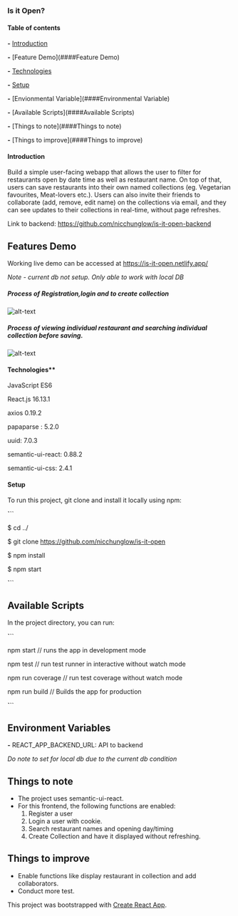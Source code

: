 ### Is it Open?





#### Table of contents



**\-** [Introduction](####Introduction)



**\-** [Feature Demo](####Feature Demo)



**\-** [Technologies](####Technologies)



**\-** [Setup](####Setup)



**\-** [Envionmental Variable](####Environmental Variable)



**\-** [Available Scripts](####Available Scripts)



**\-** [Things to note](####Things to note)



**\-** [Things to improve](####Things to improve)





#### Introduction





Build a simple user-facing webapp that allows the user to filter for restaurants open by date time as well as restaurant name. On top of that, users can save restaurants into their own named collections (eg. Vegetarian favourites, Meat-lovers etc.). Users can also invite their friends to collaborate (add, remove, edit name) on the collections via email, and they can see updates to their collections in real-time, without page refreshes.



Link to backend: https://github.com/nicchunglow/is-it-open-backend





## Features Demo





Working live demo can be accessed at https://is-it-open.netlify.app/

*Note - current db not setup. Only able to work with local DB*





##### Process of Registration,login and to create collection




![alt-text](https://media.giphy.com/media/f47szTr2iHmzUw3A7N/giphy.gif)





##### Process of viewing individual restaurant and searching individual collection before saving.





![alt-text](https://media.giphy.com/media/WrPAtCdueUO44zSEZx/giphy.gif)





#### Technologies**





JavaScript ES6



React.js 16.13.1



axios 0.19.2



papaparse : 5.2.0



uuid: 7.0.3 



semantic-ui-react: 0.88.2



semantic-ui-css: 2.4.1



#### Setup



To run this project, git clone and install it locally using npm:



**\`**``

$ cd ../



$ git clone https://github.com/nicchunglow/is-it-open



$ npm install



$ npm start



**\`**``



## Available Scripts



In the project directory, you can run:

**\`**``



npm start // runs the app in development mode



npm test // run test runner in interactive without watch mode



npm run coverage // run test coverage without watch mode



npm run build // Builds the app for production



**\`**``

## Environment Variables

**\-** REACT_APP_BACKEND_URL: API to backend 

*Do note to set for local db due to the current db condition*



## Things to note

- The project uses semantic-ui-react. 
- For this frontend, the following functions are enabled: 
  1. Register a user
  2. Login a user with cookie.
  3. Search restaurant names and opening day/timing
  4. Create Collection and have it displayed without refreshing.



## Things to improve

- Enable functions like display restaurant in collection and add collaborators. 
- Conduct more test.



 This project was bootstrapped with [Create React App](https://github.com/facebook/create-react-app).
